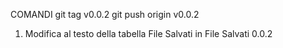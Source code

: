 COMANDI
git tag v0.0.2
git push origin v0.0.2

1. Modifica al testo della tabella File Salvati in File Salvati 0.0.2